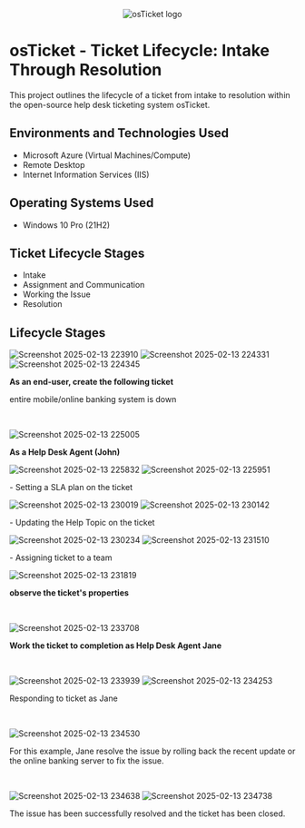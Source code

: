 <p align="center">
<img src="https://i.imgur.com/Clzj7Xs.png" alt="osTicket logo"/>
</p>

<h1>osTicket - Ticket Lifecycle: Intake Through Resolution</h1>
This project outlines the lifecycle of a ticket from intake to resolution within the open-source help desk ticketing system osTicket.<br />


<h2>Environments and Technologies Used</h2>

- Microsoft Azure (Virtual Machines/Compute)
- Remote Desktop
- Internet Information Services (IIS)

<h2>Operating Systems Used </h2>

- Windows 10 Pro</b> (21H2)

<h2>Ticket Lifecycle Stages</h2>

- Intake
- Assignment and Communication
- Working the Issue
- Resolution

<h2>Lifecycle Stages</h2>

![Screenshot 2025-02-13 223910](https://github.com/user-attachments/assets/8a570496-ce73-4d0d-a9bc-ab9be4727d0f)
![Screenshot 2025-02-13 224331](https://github.com/user-attachments/assets/2a4c3ef0-3c2d-41c1-93be-ce63a783f7db)
![Screenshot 2025-02-13 224345](https://github.com/user-attachments/assets/d0af6511-768c-420c-84e4-5953528bf5ba)

<p><b>As an end-user, create the following ticket</b></p>
<p>entire mobile/online banking system is down</p>
<br />

![Screenshot 2025-02-13 225005](https://github.com/user-attachments/assets/822c97ab-23b2-4516-bbd6-eb5074493837)
<p><b>As a Help Desk Agent (John)</b></p>
  
![Screenshot 2025-02-13 225832](https://github.com/user-attachments/assets/25d4e4fc-495e-4aa4-9736-95871f6a0591)
![Screenshot 2025-02-13 225951](https://github.com/user-attachments/assets/49720c83-539c-4d96-9b3b-c3ac76bdb293)
<p>- Setting a SLA plan on the ticket</p>

![Screenshot 2025-02-13 230019](https://github.com/user-attachments/assets/86f830ad-680a-46f6-a0a1-d334abb3762c)
![Screenshot 2025-02-13 230142](https://github.com/user-attachments/assets/9da8d5c3-344c-467e-80f6-d1eae29b4128)
<p>- Updating the Help Topic on the ticket</p>

![Screenshot 2025-02-13 230234](https://github.com/user-attachments/assets/ff9367b4-3234-4171-bcd1-7151dfaa1565)
![Screenshot 2025-02-13 231510](https://github.com/user-attachments/assets/4c42b64c-b7b9-49e7-b471-f0af03c1914f)
<p>- Assigning ticket to a team</p>

![Screenshot 2025-02-13 231819](https://github.com/user-attachments/assets/b7d20d82-f0ec-408d-bafe-ff27a532ad72)

<p><b>observe the ticket's properties</b></p>
<br />

![Screenshot 2025-02-13 233708](https://github.com/user-attachments/assets/2f342628-b5b7-47ab-9828-b24575a48aee)

<p><b>Work the ticket to completion as Help Desk Agent Jane</b></p>
<br />

![Screenshot 2025-02-13 233939](https://github.com/user-attachments/assets/b75ac64b-bcb4-4b49-968b-a3092c330362)
![Screenshot 2025-02-13 234253](https://github.com/user-attachments/assets/870a6bc9-d75e-4ac1-a558-df25df365990)

<p>Responding to ticket as Jane</p>
<br />

![Screenshot 2025-02-13 234530](https://github.com/user-attachments/assets/421a9b34-5e03-4a85-825f-32d6d11a1b75)

<p>For this example, Jane resolve the issue by rolling back the recent update or the online banking server to fix the issue.</p>
<br />

![Screenshot 2025-02-13 234638](https://github.com/user-attachments/assets/22945b0b-0fdd-469f-9901-14de47be32fa)
![Screenshot 2025-02-13 234738](https://github.com/user-attachments/assets/f134ce88-31cc-466b-b141-b516ed1666b4)

<p>The issue has been successfully resolved and the ticket has been closed.</p>




